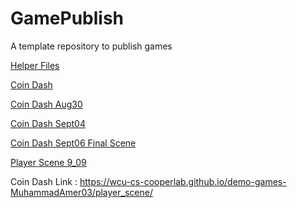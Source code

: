 # GamePublish
A template repository to publish games

[Helper Files](helper_files)

[Coin Dash](player_scene/)

[Coin Dash Aug30](player_scene_Aug30/)

[Coin Dash Sept04](main_scene_09_04/)

[Coin Dash Sept06 Final Scene](coin_dash_final_scene)

[Player Scene 9_09](player_scene_9_09)


Coin Dash Link : https://wcu-cs-cooperlab.github.io/demo-games-MuhammadAmer03/player_scene/
